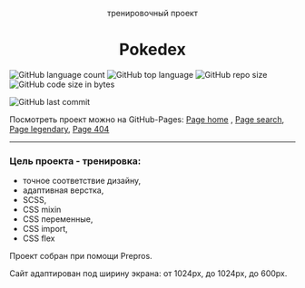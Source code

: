 <p align="center">тренировочный проект</p>
<h1 align="center">Pokedex</h1>

![GitHub language count](https://img.shields.io/github/languages/count/Sergey-Maxim0v/Pokedex)
![GitHub top language](https://img.shields.io/github/languages/top/Sergey-Maxim0v/Pokedex)
![GitHub repo size](https://img.shields.io/github/repo-size/Sergey-Maxim0v/Pokedex)
![GitHub code size in bytes](https://img.shields.io/github/languages/code-size/Sergey-Maxim0v/Pokedex)

![GitHub last commit](https://img.shields.io/github/last-commit/Sergey-Maxim0v/Pokedex)


Посмотреть проект можно на GitHub-Pages: [Page home](https://sergey-maxim0v.github.io/Pokedex/) , [Page search](https://sergey-maxim0v.github.io/Pokedex/search/), [Page legendary](https://sergey-maxim0v.github.io/Pokedex/legendary/), [Page 404](https://sergey-maxim0v.github.io/Pokedex/404/)

---
### Цель проекта - тренировка:
- точное соответствие дизайну,
- адаптивная верстка,
- SCSS,
- CSS mixin
- CSS переменные,
- CSS import,
- CSS flex


Проект собран при помощи Prepros.

Сайт адаптирован под ширину экрана: от 1024px, до 1024px, до 600px.

